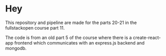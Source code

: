 # Hey

This repository and pipeline are made for the parts 20-21 in the fullstackopen course part 11. 

The code is from an old part 5 of the course where there is a create-react-app frontend which communicates with an express.js backend and mongodb.
